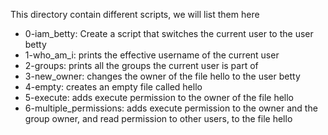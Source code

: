 This directory contain different scripts, we will list them here
- 0-iam_betty: Create a script that switches the current user to the user betty
- 1-who_am_i: prints the effective username of the current user
- 2-groups: prints all the groups the current user is part of
- 3-new_owner: changes the owner of the file hello to the user betty
- 4-empty: creates an empty file called hello
- 5-execute: adds execute permission to the owner of the file hello
- 6-multiple_permissions: adds execute permission to the owner and the group owner, and read permission to other users, to the file hello
